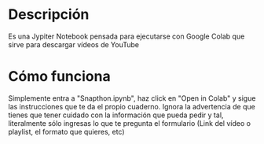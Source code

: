 # Descripción
Es una Jypiter Notebook pensada para ejecutarse con Google Colab que sirve para descargar vídeos de YouTube

# Cómo funciona
Simplemente entra a "Snapthon.ipynb", haz click en "Open in Colab" y sigue las instrucciones que te da el propio cuaderno. Ignora la advertencia de que tienes que tener cuidado con la información que pueda pedir y tal, literalmente sólo ingresas lo que te pregunta el formulario (Link del vídeo o playlist, el formato que quieres, etc)